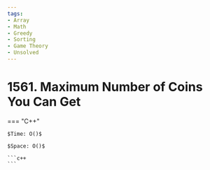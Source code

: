 ```yaml
---
tags:
- Array
- Math
- Greedy
- Sorting
- Game Theory
- Unsolved
---
```



# 1561. Maximum Number of Coins You Can Get

=== "C++"

    $Time: O()$

    $Space: O()$

    ```c++
    ```